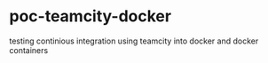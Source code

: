 # poc-teamcity-docker
testing continious integration using teamcity into docker and docker containers
